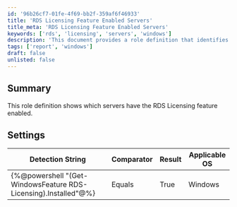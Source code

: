 ```yaml
---
id: '96b26cf7-01fe-4f69-bb2f-359af6f46933'
title: 'RDS Licensing Feature Enabled Servers'
title_meta: 'RDS Licensing Feature Enabled Servers'
keywords: ['rds', 'licensing', 'servers', 'windows']
description: 'This document provides a role definition that identifies which servers have the RDS Licensing feature enabled, including the relevant detection string and settings for Windows operating systems.'
tags: ['report', 'windows']
draft: false
unlisted: false
---
```


## Summary

This role definition shows which servers have the RDS Licensing feature enabled.

## Settings

| Detection String                                  | Comparator | Result | Applicable OS |
|--------------------------------------------------|------------|--------|----------------|
| \{%@powershell "(Get-WindowsFeature RDS-Licensing).Installed"@%} | Equals     | True   | Windows        |



